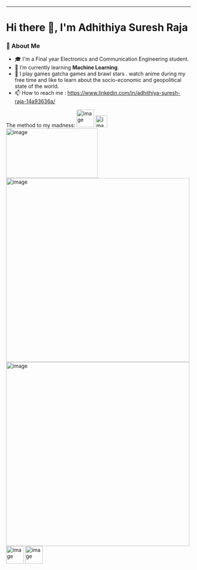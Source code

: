 --------------------------------------
# Hi there 👋, I'm Adhithiya Suresh Raja

### 🚀 About Me
- 🎓 I'm a Final year Electronics and Communication Engineering student.
- 🤖 I’m currently learning **Machine Learning**.
- 🎨 I play games gatcha games and brawl stars . watch anime during my free time and like to learn about the socio-economic and geopolitical state of the world.
- 📫 How to reach me : https://www.linkedin.com/in/adhithiya-suresh-raja-14a93636a/

The method to my madness:
<img width="48" height="48" alt="image" src="https://github.com/user-attachments/assets/b3bdcecd-caff-4e09-8e4b-0bae247a0b1f" />
<img width="32" height="32" alt="image" src="https://github.com/user-attachments/assets/99e50312-608d-499b-9f7e-69cfb4f6e4be" />
<img width="250" height="135" alt="image" src="https://github.com/user-attachments/assets/596d7d13-3958-4f06-a1b0-e9efce1bdf07" />
<img width="500" height="500" alt="image" src="https://github.com/user-attachments/assets/461c7829-b21c-45e7-8173-0a9b0bba6eef" />
<img width="500" height="500" alt="image" src="https://github.com/user-attachments/assets/0af26433-4fe3-4f55-bb8a-db963f444936" />
<img width="48" height="48" alt="image" src="https://github.com/user-attachments/assets/196abba5-e4ee-46db-b0cc-c9e7ba7eea2f" />
<img width="48" height="48" alt="image" src="https://github.com/user-attachments/assets/5526e3d9-6d27-4fad-ac3d-c8c0666e0e85" />





<!--
**AdhithiyaSureshRaja/AdhithiyaSureshRaja** is a ✨ _special_ ✨ repository because its `README.md` (this file) appears on your GitHub profile.

Here are some ideas to get you started:

- 🔭 I’m currently working on ...
- 🌱 I’m currently learning ...
- 👯 I’m looking to collaborate on ...
- 🤔 I’m looking for help with ...
- 💬 Ask me about ...
- 📫 How to reach me: ...
- 😄 Pronouns: ...
- ⚡ Fun fact: ...
-->
